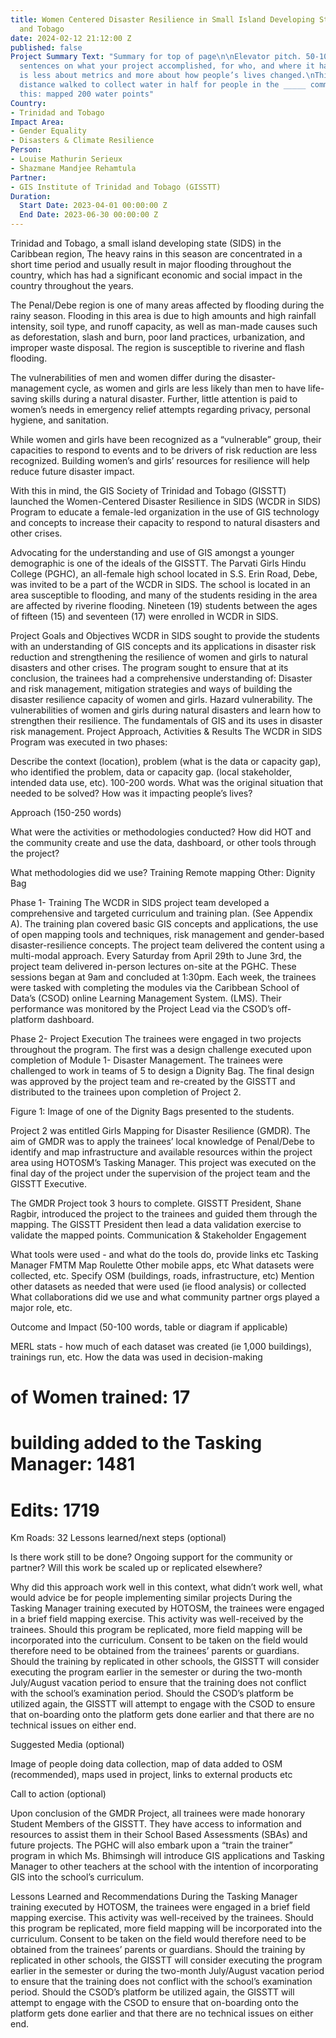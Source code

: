 ```yaml
---
title: Women Centered Disaster Resilience in Small Island Developing States - Trinidad
  and Tobago
date: 2024-02-12 21:12:00 Z
published: false
Project Summary Text: "Summary for top of page\n\nElevator pitch. 50-100 words. 1-3
  sentences on what your project accomplished, for who, and where it happened. \nThis
  is less about metrics and more about how people’s lives changed.\nThis: cut the
  distance walked to collect water in half for people in the _____ community\nNot
  this: mapped 200 water points"
Country:
- Trinidad and Tobago
Impact Area:
- Gender Equality
- Disasters & Climate Resilience
Person:
- Louise Mathurin Serieux
- Shazmane Mandjee Rehamtula
Partner:
- GIS Institute of Trinidad and Tobago (GISSTT)
Duration:
  Start Date: 2023-04-01 00:00:00 Z
  End Date: 2023-06-30 00:00:00 Z
---
```


Trinidad and Tobago, a small island developing state (SIDS) in the Caribbean region, The heavy rains in this season are concentrated in a short time period and usually result in major flooding throughout the country, which has had a significant economic and social impact in the country throughout the years.

The Penal/Debe region is one of many areas affected by flooding during the rainy season. Flooding in this area is due to high amounts and high rainfall intensity, soil type, and runoff capacity, as well as man-made causes such as deforestation, slash and burn, poor land practices, urbanization, and improper waste disposal. The region is susceptible to riverine and flash flooding. 

The vulnerabilities of men and women differ during the disaster-management cycle, as women and girls are less likely than men to have life-saving skills during a natural disaster. Further, little attention is paid to women’s needs in emergency relief attempts regarding privacy, personal hygiene, and sanitation. 

While women and girls have been recognized as a “vulnerable” group, their capacities to respond to events and to be drivers of risk reduction are less recognized. Building women’s and girls’ resources for resilience will help reduce future disaster impact. 

With this in mind, the GIS Society of Trinidad and Tobago (GISSTT) launched the Women-Centered Disaster Resilience in SIDS (WCDR in SIDS) Program to educate a female-led organization in the use of GIS technology and concepts to increase their capacity to respond to natural disasters and other crises. 

Advocating for the understanding and use of GIS amongst a younger demographic is one of the ideals of the GISSTT. The Parvati Girls Hindu College (PGHC), an all-female high school located in S.S. Erin Road, Debe, was invited to be a part of the WCDR in SIDS. The school is located in an area susceptible to flooding, and many of the students residing in the area are affected by riverine flooding. Nineteen (19) students between the ages of fifteen (15) and seventeen (17) were enrolled in WCDR in SIDS. 

Project Goals and Objectives
WCDR in SIDS sought to provide the students with an understanding of GIS concepts and its applications in disaster risk reduction and strengthening the resilience of women and girls to natural disasters and other crises. The program sought to ensure that at its conclusion, the trainees had a comprehensive understanding of:
Disaster and risk management, mitigation strategies and ways of building the disaster resilience capacity of women and girls.
Hazard vulnerability.
The vulnerabilities of women and girls during natural disasters and learn how to strengthen their resilience. 
The fundamentals of GIS and its uses in disaster risk management.
Project Approach, Activities & Results
The WCDR in SIDS Program was executed in two phases:

Describe the context (location), problem (what is the data or capacity gap), who identified the problem, data or capacity gap. (local stakeholder, intended data use, etc). 100-200 words. 
What was the original situation that needed to be solved?
How was it impacting people’s lives?

Approach (150-250 words)

What were the activities or methodologies conducted? How did HOT and the community create and use the data, dashboard, or other tools through the project?

What methodologies did we use? 
Training
Remote mapping
Other: Dignity Bag

Phase 1- Training
The WCDR in SIDS project team developed a comprehensive and targeted curriculum and training plan. (See Appendix A). The training plan covered basic GIS concepts and applications, the use of open mapping tools and techniques, risk management and gender-based disaster-resilience concepts. The project team delivered the content using a multi-modal approach. Every Saturday from April 29th to June 3rd, the project team delivered in-person lectures on-site at the PGHC. These sessions began at 9am and concluded at 1:30pm. Each week, the trainees were tasked with completing the modules via the Caribbean School of Data’s (CSOD) online Learning Management System. (LMS). Their performance was monitored by the Project Lead via the CSOD’s off-platform dashboard. 



Phase 2- Project Execution
The trainees were engaged in two projects throughout the program. The first was a design challenge executed upon completion of Module 1- Disaster Management. The trainees were challenged to work in teams of 5 to design a Dignity Bag. The final design was approved by the project team and re-created by the GISSTT and distributed to the trainees upon completion of Project 2. 

Figure 1: Image of one of the Dignity Bags presented to the students.

Project 2 was entitled Girls Mapping for Disaster Resilience (GMDR). The aim of GMDR was to apply the trainees’ local knowledge of Penal/Debe to identify and map infrastructure and available resources within the project area using HOTOSM’s Tasking Manager. This project was executed on the final day of the project under the supervision of the project team and the GISSTT Executive. 

The GMDR Project took 3 hours to complete. GISSTT President, Shane Ragbir, introduced the project to the trainees and guided them through the mapping. The GISSTT President then lead a data validation exercise to validate the mapped points.
Communication & Stakeholder Engagement

What tools were used - and what do the tools do, provide links etc
Tasking Manager
FMTM
Map Roulette 
Other mobile apps, etc 
What datasets were collected, etc.
Specify OSM (buildings, roads, infrastructure, etc)
Mention other datasets as needed that were used (ie flood analysis) or collected 
What collaborations did we use and what community partner orgs played a major role, etc. 


Outcome and Impact (50-100 words, table or diagram if applicable)

MERL stats - how much of each dataset was created (ie 1,000 buildings), trainings run, etc. 
How the data was used in decision-making
# of Women trained: 17
# building added to the Tasking Manager: 1481
# Edits: 1719
Km Roads: 32
Lessons learned/next steps (optional)

Is there work still to be done? Ongoing support for the community or partner? Will this work be scaled up or replicated elsewhere?

Why did this approach work well in this context, what didn’t work well, what would advice be for people implementing similar projects
During the Tasking Manager training executed by HOTOSM, the trainees were engaged in a brief field mapping exercise. This activity was well-received by the trainees. Should this program be replicated, more field mapping will be incorporated into the curriculum. Consent to be taken on the field would therefore need to be obtained from the trainees’ parents or guardians. 
Should the training by replicated in other schools, the GISSTT will consider executing the program earlier in the semester or during the two-month July/August vacation period to ensure that the training does not conflict with the school’s examination period. 
Should the CSOD’s platform be utilized again, the GISSTT will attempt to engage with the CSOD to ensure that on-boarding onto the platform gets done earlier and that there are no technical issues on either end. 


Suggested Media (optional)

Image of people doing data collection, map of data added to OSM (recommended), maps used in project, links to external products etc 

Call to action (optional)






Upon conclusion of the GMDR Project, all trainees were made honorary Student Members of the GISSTT. They have access to information and resources to assist them in their School Based Assessments (SBAs) and future projects. The PGHC will also embark upon a “train the trainer” program in which Ms. Bhimsingh will introduce GIS applications and Tasking Manager to other teachers at the school with the intention of incorporating GIS into the school’s curriculum. 

Lessons Learned and Recommendations
During the Tasking Manager training executed by HOTOSM, the trainees were engaged in a brief field mapping exercise. This activity was well-received by the trainees. Should this program be replicated, more field mapping will be incorporated into the curriculum. Consent to be taken on the field would therefore need to be obtained from the trainees’ parents or guardians. 
Should the training by replicated in other schools, the GISSTT will consider executing the program earlier in the semester or during the two-month July/August vacation period to ensure that the training does not conflict with the school’s examination period. 
Should the CSOD’s platform be utilized again, the GISSTT will attempt to engage with the CSOD to ensure that on-boarding onto the platform gets done earlier and that there are no technical issues on either end. 
